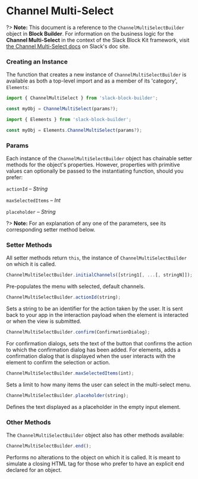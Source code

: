 # Channel Multi-Select

?> **Note:** This document is a reference to the `ChannelMultiSelectBuilder` object in **Block Builder**. For information on the business logic for the **Channel Multi-Select** in the context of the Slack Block Kit framework, visit [the Channel Multi-Select docs](https:&#x2F;&#x2F;api.slack.com&#x2F;reference&#x2F;block-kit&#x2F;block-elements#channel_multi_select) on Slack's doc site.

### Creating an Instance 

The function that creates a new instance of `ChannelMultiSelectBuilder` is available as both a top-level import and as a member of its 'category', `Elements`:

```javascript
import { ChannelMultiSelect } from 'slack-block-builder';

const myObj = ChannelMultiSelect(params?);

```

```javascript
import { Elements } from 'slack-block-builder';

const myObj = Elements.ChannelMultiSelect(params?);
```

### Params

Each instance of the `ChannelMultiSelectBuilder` object has chainable setter methods for the object's properties. However, properties with primitive values can optionally be passed to the instantiating function, should you prefer:

`actionId` – *String*

`maxSelectedItems` – *Int*

`placeholder` – *String*


?> **Note:** For an explanation of any one of the parameters, see its corresponding setter method below.

### Setter Methods

All setter methods return `this`, the instance of `ChannelMultiSelectBuilder` on which it is called.

```javascript
ChannelMultiSelectBuilder.initialChannels([string1[, ...[, stringN]]);
```

Pre-populates the menu with selected, default channels. 
```javascript
ChannelMultiSelectBuilder.actionId(string);
```

Sets a string to be an identifier for the action taken by the user. It is sent back to your app in the interaction payload when the element is interacted or when the view is submitted. 
```javascript
ChannelMultiSelectBuilder.confirm(ConfirmationDialog);
```

For confirmation dialogs, sets the text of the button that confirms the action to which the confirmation dialog has been added. For elements, adds a confirmation dialog that is displayed when the user interacts with the element to confirm the selection or action. 
```javascript
ChannelMultiSelectBuilder.maxSelectedItems(int);
```

Sets a limit to how many items the user can select in the multi-select menu. 
```javascript
ChannelMultiSelectBuilder.placeholder(string);
```

Defines the text displayed as a placeholder in the empty input element. 

### Other Methods

The `ChannelMultiSelectBuilder` object also has other methods available:

```javascript
ChannelMultiSelectBuilder.end();
```

Performs no alterations to the object on which it is called. It is meant to simulate a closing HTML tag for those who prefer to have an explicit end declared for an object. 
